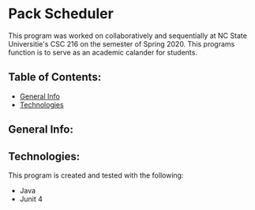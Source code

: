 # Pack Scheduler
This program was worked on collaboratively and sequentially at NC State Universitie's CSC 216 on the semester of Spring 2020. This programs function is to serve as an academic calander for students. 
## Table of Contents:
* [General Info](#general-info)
* [Technologies](#technologies)
## General Info:
## Technologies:
This program is created and tested with the following:
* Java
* Junit 4

